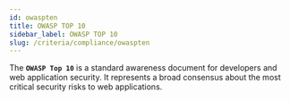 ```yaml
---
id: owaspten
title: OWASP TOP 10
sidebar_label: OWASP TOP 10
slug: /criteria/compliance/owaspten
---
```


The **`OWASP Top 10`**
is a standard awareness document
for developers and web application security.
It represents a broad consensus
about the most critical security risks
to web applications.
